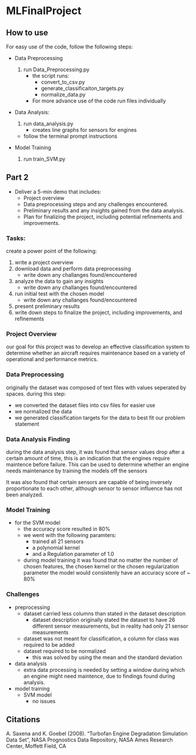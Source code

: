 # MLFinalProject
## How to use
For easy use of the code, follow the following steps:
- Data Preprocessing
    1. run Data_Preprocessing.py
        - the script runs: 
            - convert_to_csv.py
            - generate_classificaiton_targets.py
            - normalize_data.py
        - For more advance use of the code run files individually

- Data Analysis:
    1. run data_analysis.py
        - creates line graphs for sensors for engines
    - follow the terminal prompt instructions

- Model Training
    1. run train_SVM.py
  
## Part 2
- Deliver a 5-min demo that includes:
    - Project overview
    - Data preprocessing steps and any challenges encountered.
    - Preliminary results and any insights gained from the data analysis.
    - Plan for finalizing the project, including potential refinements and improvements.
### Tasks:
create a power point of the following:
1. write a project overview
2. download data and perform data preprocessing
    - write down any challanges found/encountered 
3. analyze the data to gain any insights
    - write down any challanges found/encountered
4. run initial test with the chosen model
    - write down any challanges found/encountered
5. present preliminary results
6. write down steps to finalize the project, including improvements, and refinements

### Project Overview
our goal for this project was to develop an effective classification system to determine whether an aircraft requires maintenance based on a variety of operational and performance metrics.

### Data Preprocessing
originally the dataset was composed of text files with values seperated by spaces. 
during this step:
- we converted the dataset files into csv files for easier use
- we normalized the data
- we generated classification targets for the data to best fit our problem statement

### Data Analysis Finding
during the data analysis step, it was found that sensor values drop after a certain amount of time, this is an indication that the engines require maintence before failure. This can be used to determine whether an engine needs maintenance by training the models off the sensors

It was also found that certain sensors are capable of being inversely proportionate to each other, although sensor to sensor influence has not been analyzed.

### Model Training
- for the SVM model 
    - the accuracy score resulted in 80%
    - we went with the following paramters:
        - trained all 21 sensors
        - a polynomial kernel
        - and a Regulation parameter of 1.0
    - during model training it was found that no matter the number of chosen features, the chosen kernel or the chosen regularization parameter the model would consistenly have an accuracy score of ~ 80%

### Challenges
- preprocessing
    - dataset carried less columns than stated in the dataset description
        - dataset description originally stated the dataset to have 26 different sensor measurements, but in reality had only 21 sensor measurements
    - dataset was not meant for classification, a column for class was required to be added
    - dataset required to be normalized
        - this was solved by using the mean and the standard deviation
- data analysis 
    - extra data processing is needed by setting a window during which an engine might need maintence, due to findings found during analysis.
- model training
    - SVM model
        - no issues

## Citations
A. Saxena and K. Goebel (2008). “Turbofan Engine Degradation Simulation Data Set”, NASA Prognostics Data Repository, NASA Ames Research Center, Moffett Field, CA
